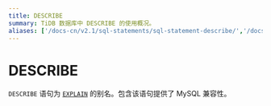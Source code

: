 ```yaml
---
title: DESCRIBE
summary: TiDB 数据库中 DESCRIBE 的使用概况。
aliases: ['/docs-cn/v2.1/sql-statements/sql-statement-describe/','/docs-cn/v2.1/reference/sql/statements/describe/']
---
```


# DESCRIBE

`DESCRIBE` 语句为 [`EXPLAIN`](/sql-statements/sql-statement-explain.md) 的别名。包含该语句提供了 MySQL 兼容性。